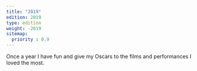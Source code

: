 ```yaml
---
title: "2019"
edition: 2019
type: edition
weight: -2019
sitemap:
  priority : 0.9
---
```

Once a year I have fun and give my Oscars to the films and performances I loved the most.